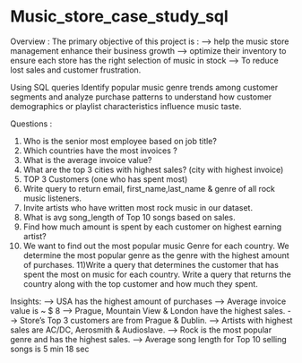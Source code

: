 # Music_store_case_study_sql

Overview : 
The primary objective of this project is :
--> help the music store management enhance their business growth 
--> optimize their inventory to ensure each store has the right selection of music in stock
--> To reduce lost sales and customer frustration.

Using SQL queries  Identify popular music genre trends among customer segments and analyze purchase patterns to understand how customer demographics or playlist characteristics influence music taste.

Questions : 
1) Who is the senior most employee based on job title?
2) Which countries have the most invoices ?
3) What is the average invoice value?
4) What are the top 3 cities with highest sales? (city with highest invoice)
5) TOP 3 Customers (one who has spent most)
6) Write query to return email, first_name,last_name & genre of all rock music listeners.
7) Invite artists who have written most rock music in our dataset.
8) What is avg song_length of Top 10 songs based on sales.
9) Find how much amount is spent by each customer on highest earning artist?
10) We want to find out the most popular music Genre for each country. 
We determine the most popular genre as the genre with the highest amount of purchases.
11)Write a query that determines the customer that has spent the most on music for each country. 
Write a query that returns the country along with the top customer and how much they spent.

Insights:
--> USA has the highest amount of purchases
--> Average invoice value is ~ $ 8
--> Prague, Mountain View & London have the highest sales.
--> Store’s Top 3 customers are from Prague & Dublin.
--> Artists with highest sales are AC/DC, Aerosmith & Audioslave.
--> Rock is the most popular genre and has the highest sales.
--> Average song length for Top 10 selling songs is 5 min 18 sec





